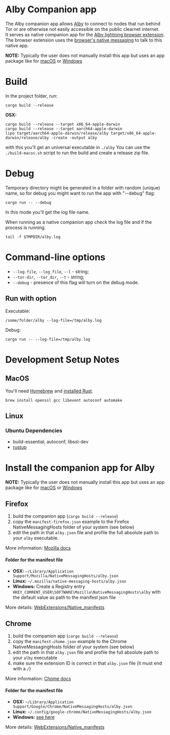 # Alby Companion app

The Alby companion app allows [Alby](https://getalby.com/) to connect to nodes that run behind Tor or are otherwise not easily accessible on the public clearnet internet.  
It serves as native companion app for the [Alby lightning browser extension](https://getalby.com/). The browser extension uses the [browser's native messaging](https://developer.mozilla.org/en-US/docs/Mozilla/Add-ons/WebExtensions/Native_messaging) to talk to this native app.

**NOTE:** Typically the user does not manually install this app but uses an app package like for [macOS](https://github.com/getAlby/alby-installer-macos) or [Windows](https://github.com/getAlby/alby-installer-windows)


# Build
In the project folder, run:  
```
cargo build --release
```

**OSX:** 
```
cargo build --release --target x86_64-apple-darwin
cargo build --release --target aarch64-apple-darwin
lipo target/aarch64-apple-darwin/release/alby target/x86_64-apple-darwin/release/alby -create -output alby
```
with this you'll get an universal executable in `./alby`
You can use the `./build-macos.sh` script to run the build and create a release zip file.

# Debug

Temporary directory might be generated in a folder with random (unique) name, so for debug you might want to run the app with "--debug" flag:  
```
cargo run -- --debug
```
In this mode you'll get the log file name.  

When running as a native companion app check the log file and if the process is running.
```
tail -f $TMPDIR/alby.log
```

# Command-line options

* `--log-file`, `--log_file`, `--l` - string;     
* `--tor-dir`, `--tor_dir`, `--t` - string;  
* `--debug` - presence of this flag will turn on the debug mode.

## Run with option

Executable:  

```
/some/folder/alby --log-file=/tmp/alby.log
```

Debug:  

```
cargo run -- --log-file=/tmp/alby.log
```


# Development Setup Notes

## MacOS
You'll need [Homebrew](https://brew.sh/) and [installed Rust](https://rustup.rs/).

```
brew install openssl gcc libevent autoconf automake    
```


## Linux

### Ubuntu Dependencies

* build-essential, autoconf, libssl-dev
* [rustup](https://rustup.rs/)


# Install the companion app for Alby

**NOTE:** Typically the user does not manually install this app but uses an app package like for [macOS](https://github.com/getAlby/alby-installer-macos) or [Windows](https://github.com/getAlby/alby-installer-windows)


## Firefox

1. build the companion app (`cargo build --release`)
2. copy the `manifest-firefox.json` example to the Firefox NativeMessagingHosts folder of your system (see below)
3. edit the path in that `alby.json` file and profile the full absolute path to your `alby` executable.

More information: [Mozilla docs](https://developer.mozilla.org/en-US/docs/Mozilla/Add-ons/WebExtensions/Native_messaging
)

#### Folder for the manifest file

* **OSX:** `~/Library/Application Support/Mozilla/NativeMessagingHosts/alby.json`
* **Linux:** `~/.mozilla/native-messaging-hosts/alby.json`
* **Windows:** Create a Registry entry `HKEY_CURRENT_USER\SOFTWARE\Mozilla\NativeMessagingHosts\alby` with the default value as path to the manifest json file

More details: [WebExtensions/Native_manifests](https://developer.mozilla.org/en-US/docs/Mozilla/Add-ons/WebExtensions/Native_manifests)


## Chrome

1. build the companion app (`cargo build --release`)
2. copy the `manifest-chome.json` example to the Chrome NativeMessagingHosts folder of your system (see below)
3. edit the path in that `alby.json` file and profile the full absolute path to your `alby` executable
4. make sure the extension ID is correct in that `alby.json` file (it must end with a `/`)

More information: [Chome docs](https://developer.chrome.com/docs/apps/nativeMessaging/)

#### Folder for the manifest file

* **OSX:** `~/Library/Application Support/Google/Chrome/NativeMessagingHosts/alby.json`
* **Linux:** `~/.config/google-chrome/NativeMessagingHosts/alby.json`
* **Windows:** [see here](https://developer.chrome.com/docs/apps/nativeMessaging/#native-messaging-host-location)

More details: [WebExtensions/Native_manifests](https://developer.mozilla.org/en-US/docs/Mozilla/Add-ons/WebExtensions/Native_manifests)

